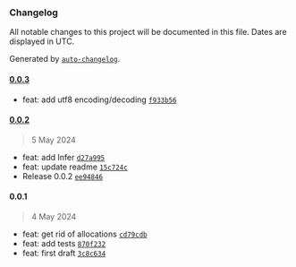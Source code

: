 ### Changelog

All notable changes to this project will be documented in this file. Dates are displayed in UTC.

Generated by [`auto-changelog`](https://github.com/CookPete/auto-changelog).

#### [0.0.3](https://github.com/the-minimal/protocol/compare/0.0.2...0.0.3)

- feat: add utf8 encoding/decoding [`f933b56`](https://github.com/the-minimal/protocol/commit/f933b5603439e94271b3e9813793ebf8c9a10d72)

#### [0.0.2](https://github.com/the-minimal/protocol/compare/0.0.1...0.0.2)

> 5 May 2024

- feat: add Infer [`d27a995`](https://github.com/the-minimal/protocol/commit/d27a9956cbe0530fdf8f7d5d2de275c761c569fb)
- feat: update readme [`15c724c`](https://github.com/the-minimal/protocol/commit/15c724c83324da5c9ceca0be5cfc4bdfbbcfc391)
- Release 0.0.2 [`ee94846`](https://github.com/the-minimal/protocol/commit/ee94846f00a192b82524e122378d6c415cd5998e)

#### 0.0.1

> 4 May 2024

- feat: get rid of allocations [`cd79cdb`](https://github.com/the-minimal/protocol/commit/cd79cdbf611d45ab6acd4cb06715739ac4ffebe9)
- feat: add tests [`870f232`](https://github.com/the-minimal/protocol/commit/870f232689b8a6c7e147a41ac5d93cac1d999000)
- feat: first draft [`3c8c634`](https://github.com/the-minimal/protocol/commit/3c8c634415fbee29455d5189e1d60d565ebbea7c)

